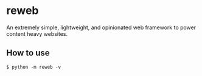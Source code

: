 reweb
===

An extremely simple, lightweight, and opinionated web framework to power content heavy websites.

## How to use

```
$ python -m reweb -v
```
